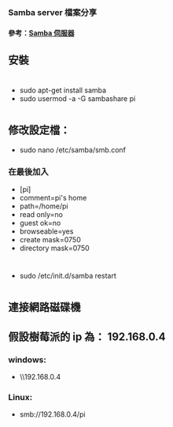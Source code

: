 ### Samba server 檔案分享
#### 參考：[Samba 伺服器](http://yehnan.blogspot.com/2016/05/raspberry-pisamba.html)
## 安裝
#
* sudo apt-get install samba
* sudo usermod -a -G sambashare pi
#
## 修改設定檔：
* sudo nano /etc/samba/smb.conf
### 在最後加入
* [pi]
* comment=pi's home
* path=/home/pi
* read only=no
* guest ok=no
* browseable=yes
* create mask=0750
* directory mask=0750
#
* sudo /etc/init.d/samba restart
#
## 連接網路磁碟機
## 假設樹莓派的 ip 為： 192.168.0.4
### windows:
* \\\\192.168.0.4
### Linux:
* smb://192.168.0.4/pi
